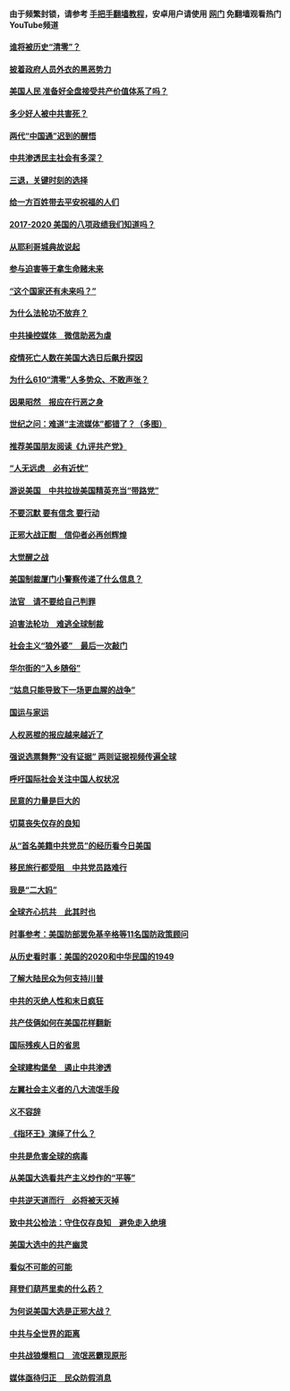 #### 由于频繁封锁，请参考 [手把手翻墙教程](https://github.com/gfw-breaker/guides/wiki/)，安卓用户请使用 [网门](https://github.com/gfw-breaker/nogfw/blob/master/dl.md?t=02031300) 免翻墙观看热门YouTube频道 

#### [谁将被历史“清零”？](../pages/73/417485.md?t=02031300) 

#### [披着政府人员外衣的黑恶势力](../pages/73/417442.md?t=02031300) 

#### [美国人民 准备好全盘接受共产价值体系了吗？](../pages/73/417491.md?t=02031300) 

#### [多少好人被中共害死？](../pages/73/417144.md?t=02031300) 

#### [两代“中国通”迟到的醒悟](../pages/73/417064.md?t=02031300) 

#### [中共渗透民主社会有多深？](../pages/73/417063.md?t=02031300) 

#### [三退，关键时刻的选择](../pages/73/416969.md?t=02031300) 

#### [给一方百姓带去平安祝福的人们](../pages/73/416941.md?t=02031300) 

#### [2017-2020  美国的八项政绩我们知道吗？](../pages/73/416968.md?t=02031300) 

#### [从耶利哥城典故说起](../pages/73/416892.md?t=02031300) 

#### [参与迫害等于拿生命赌未来](../pages/73/416856.md?t=02031300) 

#### [“这个国家还有未来吗？”](../pages/73/416852.md?t=02031300) 

#### [为什么法轮功不放弃？](../pages/73/416864.md?t=02031300) 

#### [中共操控媒体　微信助恶为虐](../pages/73/416724.md?t=02031300) 

#### [疫情死亡人数在美国大选日后飙升探因](../pages/73/416606.md?t=02031300) 

#### [为什么610“清零”人多势众、不敢声张？](../pages/73/416632.md?t=02031300) 

#### [因果昭然　报应在行恶之身](../pages/73/416582.md?t=02031300) 

#### [世纪之问：难道“主流媒体”都错了？（多图）](../pages/73/416571.md?t=02031300) 

#### [推荐美国朋友阅读《九评共产党》](../pages/73/416510.md?t=02031300) 

#### [“人无远虑　必有近忧”](../pages/73/416513.md?t=02031300) 

#### [游说美国　中共拉拢美国精英充当“带路党”](../pages/73/416529.md?t=02031300) 

#### [不要沉默 要有信念 要行动](../pages/73/416457.md?t=02031300) 

#### [正邪大战正酣　信仰者必再创辉煌](../pages/73/416433.md?t=02031300) 

#### [大觉醒之战](../pages/73/416456.md?t=02031300) 

#### [美国制裁厦门小警察传递了什么信息？](../pages/73/416432.md?t=02031300) 

#### [法官　请不要给自己判罪](../pages/73/416379.md?t=02031300) 

#### [迫害法轮功　难逃全球制裁](../pages/73/416380.md?t=02031300) 

#### [社会主义“狼外婆”　最后一次敲门](../pages/73/416394.md?t=02031300) 

#### [华尔街的“入乡随俗”](../pages/73/416395.md?t=02031300) 

#### [“姑息只能导致下一场更血腥的战争”](../pages/73/416223.md?t=02031300) 

#### [国运与家运](../pages/73/416224.md?t=02031300) 

#### [人权恶棍的报应越来越近了](../pages/73/416276.md?t=02031300) 

#### [强说选票舞弊“没有证据” 两则证据视频传遍全球](../pages/73/416227.md?t=02031300) 

#### [呼吁国际社会关注中国人权状况](../pages/73/416135.md?t=02031300) 

#### [民意的力量是巨大的](../pages/73/416222.md?t=02031300) 

#### [切莫丧失仅存的良知](../pages/73/416134.md?t=02031300) 

#### [从“首名美籍中共党员”的经历看今日美国](../pages/73/416114.md?t=02031300) 

#### [移民旅行都受阻　中共党员路难行](../pages/73/416033.md?t=02031300) 

#### [我是“二大妈”](../pages/73/415529.md?t=02031300) 

#### [全球齐心抗共　此其时也](../pages/73/415989.md?t=02031300) 

#### [时事参考：美国防部罢免基辛格等11名国防政策顾问](../pages/73/415970.md?t=02031300) 

#### [从历史看时事：美国的2020和中华民国的1949](../pages/73/415949.md?t=02031300) 

#### [了解大陆民众为何支持川普](../pages/73/415950.md?t=02031300) 

#### [中共的灭绝人性和末日疯狂](../pages/73/415944.md?t=02031300) 

#### [共产伎俩如何在美国花样翻新](../pages/73/415908.md?t=02031300) 

#### [国际残疾人日的省思](../pages/73/415849.md?t=02031300) 

#### [全球建构堡垒　遏止中共渗透](../pages/73/415850.md?t=02031300) 

#### [左翼社会主义者的八大流氓手段](../pages/73/415802.md?t=02031300) 

#### [义不容辞](../pages/73/415807.md?t=02031300) 

#### [《指环王》演绎了什么？](../pages/73/415739.md?t=02031300) 

#### [中共是危害全球的病毒](../pages/73/415569.md?t=02031300) 

#### [从美国大选看共产主义炒作的“平等”](../pages/73/415654.md?t=02031300) 

#### [中共逆天道而行　必将被天灭掉](../pages/73/415626.md?t=02031300) 

#### [致中共公检法：守住仅存良知　避免走入绝境](../pages/73/415627.md?t=02031300) 

#### [美国大选中的共产幽灵](../pages/73/415618.md?t=02031300) 

#### [看似不可能的可能](../pages/73/415619.md?t=02031300) 

#### [拜登们葫芦里卖的什么药？](../pages/73/415531.md?t=02031300) 

#### [为何说美国大选是正邪大战？](../pages/73/415530.md?t=02031300) 

#### [中共与全世界的距离](../pages/73/415435.md?t=02031300) 

#### [中共战狼爆粗口　流氓恶霸现原形](../pages/73/415426.md?t=02031300) 

#### [媒体亟待归正　民众防假消息](../pages/73/415402.md?t=02031300) 

